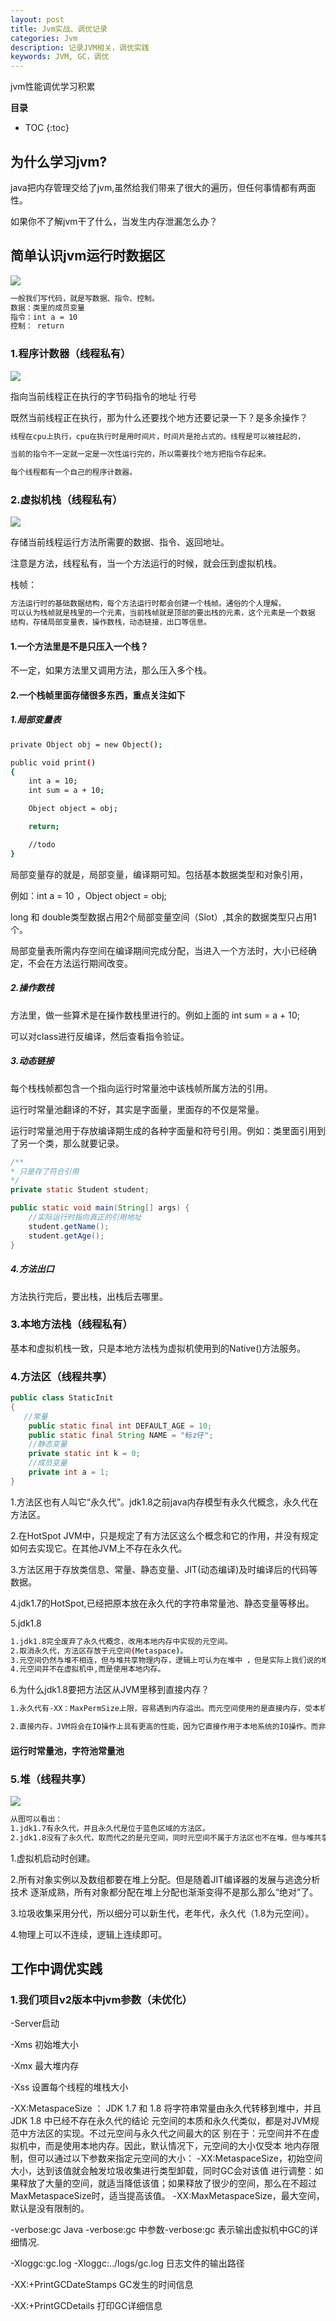 ```yaml
---
layout: post
title: Jvm实战、调优记录
categories: Jvm
description: 记录JVM相关，调优实践
keywords: JVM, GC，调优
---
```


jvm性能调优学习积累

**目录**

* TOC
{:toc}

## 为什么学习jvm?

java把内存管理交给了jvm,虽然给我们带来了很大的遍历，但任何事情都有两面性。

如果你不了解jvm干了什么，当发生内存泄漏怎么办？

## 简单认识jvm运行时数据区

![](/images/posts/jvm/5.png)

```sh
一般我们写代码，就是写数据、指令、控制。
数据：类里的成员变量
指令：int a = 10
控制： return
```

### 1.程序计数器（线程私有）

![](/images/posts/jvm/6.png)

指向当前线程正在执行的字节码指令的地址 行号

既然当前线程正在执行，那为什么还要找个地方还要记录一下？是多余操作？

```sh
线程在cpu上执行，cpu在执行时是用时间片，时间片是抢占式的。线程是可以被挂起的，

当前的指令不一定就一定是一次性运行完的，所以需要找个地方把指令存起来。

每个线程都有一个自己的程序计数器。
```

### 2.虚拟机栈（线程私有）

![](/images/posts/jvm/7.png)

存储当前线程运行方法所需要的数据、指令、返回地址。

注意是方法，线程私有，当一个方法运行的时候，就会压到虚拟机栈。

栈帧：
```sh
方法运行时的基础数据结构，每个方法运行时都会创建一个栈帧。通俗的个人理解，
可以认为栈帧就是栈里的一个元素，当前栈帧就是顶部的要出栈的元素，这个元素是一个数据
结构，存储局部变量表，操作数栈，动态链接，出口等信息。
```

#### 1.一个方法里是不是只压入一个栈？

不一定，如果方法里又调用方法，那么压入多个栈。

#### 2.一个栈帧里面存储很多东西，重点关注如下

##### 1.局部变量表
```sh
private Object obj = new Object();

public void print()
{
    int a = 10;
    int sum = a + 10;

    Object object = obj; 

    return;

    //todo 
}
```
局部变量存的就是，局部变量，编译期可知。包括基本数据类型和对象引用，

例如：int a = 10 ，Object object = obj;     

long 和 double类型数据占用2个局部变量空间（Slot）,其余的数据类型只占用1个。

局部变量表所需内存空间在编译期间完成分配，当进入一个方法时，大小已经确定，不会在方法运行期间改变。

##### 2.操作数栈

方法里，做一些算术是在操作数栈里进行的。例如上面的 int sum = a + 10;

可以对class进行反编译，然后查看指令验证。

##### 3.动态链接

每个栈栈帧都包含一个指向运行时常量池中该栈帧所属方法的引用。

运行时常量池翻译的不好，其实是字面量，里面存的不仅是常量。

运行时常量池用于存放编译期生成的各种字面量和符号引用。例如：类里面引用到了另一个类，那么就要记录。

```java
/**
* 只是存了符合引用
*/
private static Student student;

public static void main(String[] args) {
    //实际运行时指向真正的引用地址
    student.getName();
    student.getAge();
}
```

##### 4.方法出口

方法执行完后，要出栈，出栈后去哪里。

### 3.本地方法栈（线程私有）

基本和虚拟机栈一致，只是本地方法栈为虚拟机使用到的Native()方法服务。


### 4.方法区（线程共享）

```java
public class StaticInit
{
   //常量
    public static final int DEFAULT_AGE = 10;
    public static final String NAME = "标z仔";
    //静态变量
    private static int k = 0;
    //成员变量
    private int a = 1;
}
```
1.方法区也有人叫它“永久代”。jdk1.8之前java内存模型有永久代概念，永久代在方法区。

2.在HotSpot JVM中，只是规定了有方法区这么个概念和它的作用，并没有规定如何去实现它。在其他JVM上不存在永久代。

3.方法区用于存放类信息、常量、静态变量、JIT(动态编译)及时编译后的代码等数据。

4.jdk1.7的HotSpot,已经把原本放在永久代的字符串常量池、静态变量等移出。

5.jdk1.8
```sh
1.jdk1.8完全废弃了永久代概念，改用本地内存中实现的元空间。
2.取消永久代，方法区存放于元空间(Metaspace)。
3.元空间仍然与堆不相连，但与堆共享物理内存，逻辑上可认为在堆中 ，但是实际上我们说的堆指的是用于存放java对象的那些空间。
4.元空间并不在虚拟机中,而是使用本地内存。
```

6.为什么jdk1.8要把方法区从JVM里移到直接内存？
```sh
1.永久代有-XX：MaxPermSize上限，容易遇到内存溢出。而元空间使用的是直接内存，受本机可用内存的限制，只要没有触碰到进程可用的内存上限理论上就不会有问题。

2.直接内存，JVM将会在IO操作上具有更高的性能，因为它直接作用于本地系统的IO操作。而非直接内存，也就是堆内存中的数据，如果要作IO操作，会先复制到直接内存，再利用本地IO处理。
```
#### 运行时常量池，字符池常量池

### 5.堆（线程共享）

![](/images/posts/jvm/8.png)

```sh
从图可以看出：
1.jdk1.7有永久代，并且永久代是位于蓝色区域的方法区。
2.jdk1.8没有了永久代，取而代之的是元空间，同时元空间不属于方法区也不在堆，但与堆共享物理内存，逻辑上可认为在堆中，元空间使用的是本地内存（Native Memory）
```

1.虚拟机启动时创建。

2.所有对象实例以及数组都要在堆上分配。但是随着JIT编译器的发展与逃逸分析技术
逐渐成熟，所有对象都分配在堆上分配也渐渐变得不是那么那么“绝对”了。

3.垃圾收集采用分代，所以细分可以新生代，老年代，永久代（1.8为元空间）。

4.物理上可以不连续，逻辑上连续即可。

## 工作中调优实践

### 1.我们项目v2版本中jvm参数（未优化）

-Server启动     

-Xms 初始堆大小

-Xmx 最大堆内存

-Xss 设置每个线程的堆栈大小

-XX:MetaspaceSize ：
JDK 1.7 和 1.8 将字符串常量由永久代转移到堆中，并且 JDK 1.8 中已经不存在永久代的结论
元空间的本质和永久代类似，都是对JVM规范中方法区的实现。不过元空间与永久代之间最大的区
别在于：元空间并不在虚拟机中，而是使用本地内存。因此，默认情况下，元空间的大小仅受本
地内存限制，但可以通过以下参数来指定元空间的大小：
-XX:MetaspaceSize，初始空间大小，达到该值就会触发垃圾收集进行类型卸载，同时GC会对该值
进行调整：如果释放了大量的空间，就适当降低该值；如果释放了很少的空间，那么在不超过
MaxMetaspaceSize时，适当提高该值。
-XX:MaxMetaspaceSize，最大空间，默认是没有限制的。

-verbose:gc
Java -verbose:gc 中参数-verbose:gc 表示输出虚拟机中GC的详细情况.

-Xloggc:gc.log
-Xloggc:../logs/gc.log 日志文件的输出路径

-XX:+PrintGCDateStamps 
GC发生的时间信息

-XX:+PrintGCDetails
打印GC详细信息